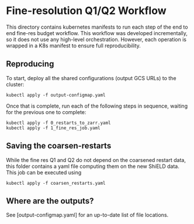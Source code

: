 Fine-resolution Q1/Q2 Workflow
==============================

This directory contains kubernetes manifests to run each step of the end to
end fine-res budget workflow. This workflow was developed incrementally, so
it does not use any high-level orchestration. However, each operation is
wrapped in a K8s manifest to ensure full reproducibility.

Reproducing
-----------

To start, deploy all the shared configurations (output GCS URLs) to the
cluster:

    kubectl apply -f output-configmap.yaml

Once that is complete, run each of the following steps in sequence, waiting
for the previous one to complete:

    kubectl apply -f 0_restarts_to_zarr.yaml
    kubectl apply -f 1_fine_res_job.yaml


Saving the coarsen-restarts
---------------------------

While the fine res Q1 and Q2 do not depend on the coarsened restart data,
this folder contains a yaml file computing them on the new ShiELD data. This
job can be executed using

    kubectl apply -f coarsen_restarts.yaml


Where are the outputs?
----------------------

See [output-configmap.yaml] for an up-to-date list of file locations.

